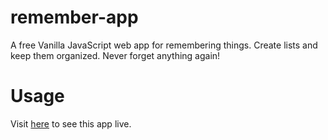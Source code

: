 # remember-app

A free Vanilla JavaScript web app for remembering things. Create lists and keep them organized. Never forget anything again!

# Usage
Visit <a href="http://www.kaylahansen.com/projects/remember_app">here</a> to see this app live.
